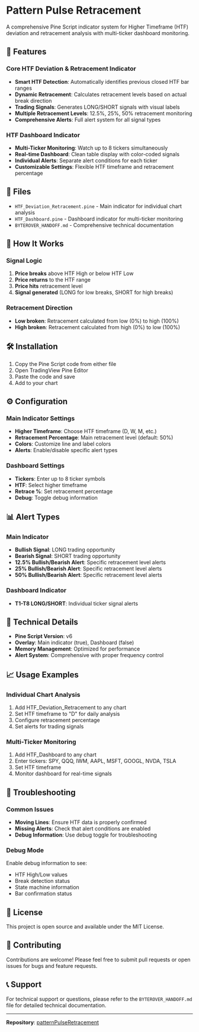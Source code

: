 # Pattern Pulse Retracement

A comprehensive Pine Script indicator system for Higher Timeframe (HTF) deviation and retracement analysis with multi-ticker dashboard monitoring.

## 🚀 Features

### Core HTF Deviation & Retracement Indicator
- **Smart HTF Detection**: Automatically identifies previous closed HTF bar ranges
- **Dynamic Retracement**: Calculates retracement levels based on actual break direction
- **Trading Signals**: Generates LONG/SHORT signals with visual labels
- **Multiple Retracement Levels**: 12.5%, 25%, 50% retracement monitoring
- **Comprehensive Alerts**: Full alert system for all signal types

### HTF Dashboard Indicator
- **Multi-Ticker Monitoring**: Watch up to 8 tickers simultaneously
- **Real-time Dashboard**: Clean table display with color-coded signals
- **Individual Alerts**: Separate alert conditions for each ticker
- **Customizable Settings**: Flexible HTF timeframe and retracement percentage

## 📁 Files

- `HTF_Deviation_Retracement.pine` - Main indicator for individual chart analysis
- `HTF_Dashboard.pine` - Dashboard indicator for multi-ticker monitoring
- `BYTEROVER_HANDOFF.md` - Comprehensive technical documentation

## 🎯 How It Works

### Signal Logic
1. **Price breaks** above HTF High or below HTF Low
2. **Price returns** to the HTF range
3. **Price hits** retracement level
4. **Signal generated** (LONG for low breaks, SHORT for high breaks)

### Retracement Direction
- **Low broken**: Retracement calculated from low (0%) to high (100%)
- **High broken**: Retracement calculated from high (0%) to low (100%)

## 🛠️ Installation

1. Copy the Pine Script code from either file
2. Open TradingView Pine Editor
3. Paste the code and save
4. Add to your chart

## ⚙️ Configuration

### Main Indicator Settings
- **Higher Timeframe**: Choose HTF timeframe (D, W, M, etc.)
- **Retracement Percentage**: Main retracement level (default: 50%)
- **Colors**: Customize line and label colors
- **Alerts**: Enable/disable specific alert types

### Dashboard Settings
- **Tickers**: Enter up to 8 ticker symbols
- **HTF**: Select higher timeframe
- **Retrace %**: Set retracement percentage
- **Debug**: Toggle debug information

## 📊 Alert Types

### Main Indicator
- **Bullish Signal**: LONG trading opportunity
- **Bearish Signal**: SHORT trading opportunity
- **12.5% Bullish/Bearish Alert**: Specific retracement level alerts
- **25% Bullish/Bearish Alert**: Specific retracement level alerts
- **50% Bullish/Bearish Alert**: Specific retracement level alerts

### Dashboard Indicator
- **T1-T8 LONG/SHORT**: Individual ticker signal alerts

## 🔧 Technical Details

- **Pine Script Version**: v6
- **Overlay**: Main indicator (true), Dashboard (false)
- **Memory Management**: Optimized for performance
- **Alert System**: Comprehensive with proper frequency control

## 📈 Usage Examples

### Individual Chart Analysis
1. Add HTF_Deviation_Retracement to any chart
2. Set HTF timeframe to "D" for daily analysis
3. Configure retracement percentage
4. Set alerts for trading signals

### Multi-Ticker Monitoring
1. Add HTF_Dashboard to any chart
2. Enter tickers: SPY, QQQ, IWM, AAPL, MSFT, GOOGL, NVDA, TSLA
3. Set HTF timeframe
4. Monitor dashboard for real-time signals

## 🐛 Troubleshooting

### Common Issues
- **Moving Lines**: Ensure HTF data is properly confirmed
- **Missing Alerts**: Check that alert conditions are enabled
- **Debug Information**: Use debug toggle for troubleshooting

### Debug Mode
Enable debug information to see:
- HTF High/Low values
- Break detection status
- State machine information
- Bar confirmation status

## 📝 License

This project is open source and available under the MIT License.

## 🤝 Contributing

Contributions are welcome! Please feel free to submit pull requests or open issues for bugs and feature requests.

## 📞 Support

For technical support or questions, please refer to the `BYTEROVER_HANDOFF.md` file for detailed technical documentation.

---

**Repository**: [patternPulseRetracement](https://github.com/shakdaman/patternPulseRetracement)